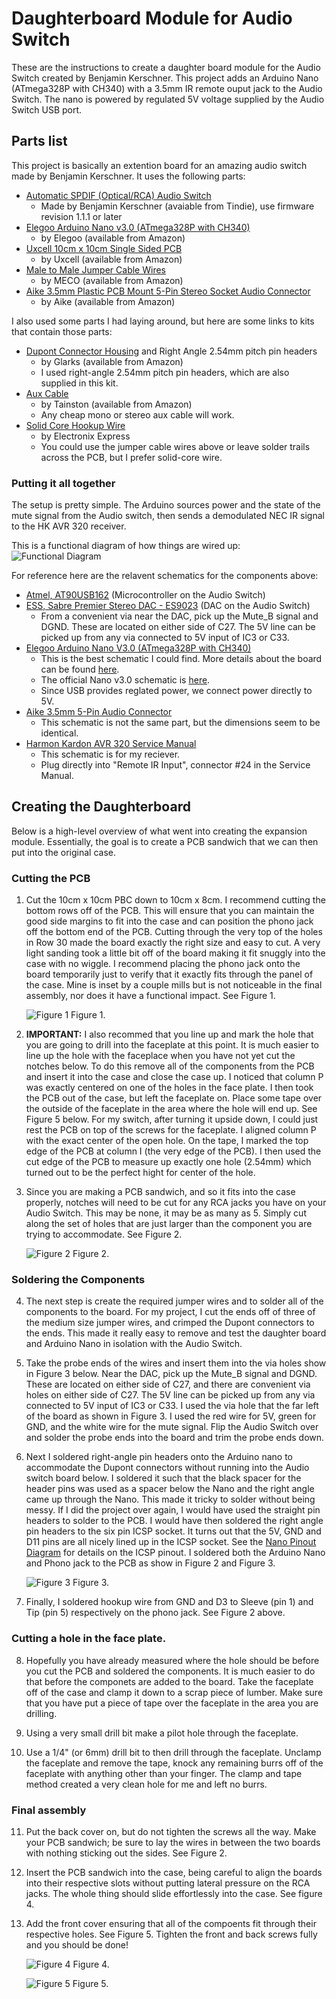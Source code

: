 # Daughterboard Module for Audio Switch

These are the instructions to create a daughter board module for the Audio Switch created by Benjamin Kerschner. This project adds an Arduino Nano (ATmega328P with CH340) with a 3.5mm IR remote ouput jack to the Audio Switch. The nano is powered by regulated 5V voltage supplied by the Audio Switch USB port.

## Parts list
This project is basically an extention board for an amazing audio switch made by Benjamin Kerschner. It uses the following parts:
*  [Automatic SPDIF (Optical/RCA) Audio Switch](https://www.tindie.com/products/Beni_Skate/automatic-spdif-opticalrca-audio-switch)
    - Made by Benjamin Kerschner (avaiable from Tindie), use firmware revision 1.1.1 or later
*  [Elegoo Arduino Nano v3.0 (ATmega328P with CH340)](https://www.amazon.com/gp/product/B071NMBP4S)
    - by Elegoo (available from Amazon)
*  [Uxcell 10cm x 10cm Single Sided PCB](https://www.amazon.com/gp/product/B07DTHTXTZ)
    - by Uxcell (available from Amazon)
*  [Male to Male Jumper Cable Wires](https://www.amazon.com/gp/product/B00ARTWJ44)
    - by MECO (available from Amazon)
*  [Aike 3.5mm Plastic PCB Mount 5-Pin Stereo Socket Audio Connector](https://www.amazon.com/gp/product/B01N5DIZQG)
    - by Aike (available from Amazon)

I also used some parts I had laying around, but here are some links to kits that contain those parts:
*  [Dupont Connector Housing](https://www.amazon.com/gp/product/B01G0I0ZZK) and Right Angle 2.54mm pitch pin headers
    - by Glarks (available from Amazon)
    - I used right-angle 2.54mm pitch pin headers, which are also supplied in this kit.
*  [Aux Cable](https://www.amazon.com/gp/product/B072FFV5Y7)
    - by Tainston (available from Amazon)
    - Any cheap mono or stereo aux cable will work.
*  [Solid Core Hookup Wire](https://www.amazon.com/gp/product/B00B4ZRPEY)
    - by Electronix Express
    - You could use the jumper cable wires above or leave solder trails across the PCB, but I prefer solid-core wire.


### Putting it all together
The setup is pretty simple. The Arduino sources power and the state of the mute signal from the Audio switch, then sends a demodulated NEC IR signal to the HK AVR 320 receiver.

This is a functional diagram of how things are wired up:
![Functional Diagram](diagrams/avr.svg "Functional Diagram")

For reference here are the relavent schematics for the components above:
*  [Atmel, AT90USB162](http://ww1.microchip.com/downloads/en/devicedoc/doc7707.pdf) (Microcontroller on the Audio Switch)
*  [ESS, Sabre Premier Stereo DAC - ES9023](https://datasheetspdf.com/pdf-file/1132651/ESS/ES9023/1) (DAC on the Audio Switch)
    - From a convenient via near the DAC, pick up the Mute_B signal and DGND. These are located on either side of C27. The 5V line can be picked up from any via connected to 5V input of IC3 or C33.
*  [Elegoo Arduino Nano V3.0 (ATmega328P with CH340)](http://actrl.cz/blog/wp-content/uploads/nano_ch340_schematics-rev1.pdf)
    - This is the best schematic I could find. More details about the board can be found [here](http://actrl.cz/blog/index.php/2016/arduino-nano-ch340-schematics-and-details/).
    - The official Nano v3.0 schematic is [here](https://www.arduino.cc/en/uploads/Main/Arduino_Nano-Rev3.2-SCH.pdf).
    - Since USB provides reglated power, we connect power directly to 5V.
*  [Aike 3.5mm 5-Pin Audio Connector](http://www.sparkfun.com/datasheets/Prototyping/Audio-3.5mm.pdf)
    - This schematic is not the same part, but the dimensions seem to be identical.
*  [Harmon Kardon AVR 320 Service Manual](https://www.vintageshifi.com/repertoire-pdf/pdf/telecharge.php?pdf=Harman-Kardon-AVR-320-Service-Manual.pdf)
    - This schematic is for my reciever.
    - Plug directly into "Remote IR Input", connector #24 in the Service Manual.

## Creating the Daughterboard
Below is a high-level overview of what went into creating the expansion module. Essentially, the goal is to create a PCB sandwich that we can then put into the original case.

### Cutting the PCB ###
1.  Cut the 10cm x 10cm PBC down to 10cm x 8cm. I recommend cutting the bottom rows off of the PCB. This will ensure that you can maintain the good side margins to fit into the case and can position the phono jack off the bottom end of the PCB. Cutting through the very top of the holes in Row 30 made the board exactly the right size and easy to cut. A very light sanding took a little bit off of the board making it fit snuggly into the case with no wiggle. I recommend placing the phono jack onto the board temporarily just to verify that it exactly fits through the panel of the case. Mine is inset by a couple mills but is not noticeable in the final assembly, nor does it have a functional impact. See Figure 1.

    ![Figure 1](diagrams/IMG_9891.jpg "Figure 1")
        Figure 1.

2.  **IMPORTANT:** I also recommed that you line up and mark the hole that you are going to drill into the faceplate at this point. It is much easier to line up the hole with the faceplace when you have not yet cut the notches below. To do this remove all of the components from the PCB and insert it into the case and close the case up. I noticed that column P was exactly centered on one of the holes in the face plate. I then took the PCB out of the case, but left the faceplate on. Place some tape over the outside of the faceplate in the area where the hole will end up. See Figure 5 below. For my switch, after turning it upside down, I could just rest the PCB on top of the screws for the faceplate. I aligned column P with the exact center of the open hole. On the tape, I marked the top edge of the PCB at column I (the very edge of the PCB). I then used the cut edge of the PCB to measure up exactly one hole (2.54mm) which turned out to be the perfect hight for center of the hole. 

3.  Since you are making a PCB sandwich, and so it fits into the case properly, notches will need to be cut for any RCA jacks you have on your Audio Switch. This may be none, it may be as many as 5. Simply cut along the set of holes that are just larger than the component you are trying to accommodate. See Figure 2.

    ![Figure 2](diagrams/IMG_9897.jpg "Figure 2")
        Figure 2.

### Soldering the Components ###
4.  The next step is create the required jumper wires and to solder all of the components to the board. For my project, I cut the ends off of three of the medium size jumper wires, and crimped the Dupont connectors to the ends. This made it really easy to remove and test the daughter board and Arduino Nano in isolation with the Audio Switch.

5.  Take the probe ends of the wires and insert them into the via holes show in Figure 3 below. Near the DAC, pick up the Mute_B signal and DGND. These are located on either side of C27, and there are convenient via holes on either side of C27. The 5V line can be picked up from any via connected to 5V input of IC3 or C33. I used the via hole that the far left of the board as shown in Figure 3. I used the red wire for 5V, green for GND, and the white wire for the mute signal. Flip the Audio Switch over and solder the probe ends into the board and trim the probe ends down.

6.  Next I soldered right-angle pin headers onto the Arduino nano to accommodate the Dupont connectors without running into the Audio switch board below. I soldered it such that the black spacer for the header pins was used as a spacer below the Nano and the right angle came up through the Nano. This made it tricky to solder without being messy. If I did the project over again, I would have used the straight pin headers to solder to the PCB. I would have then soldered the right angle pin headers to the six pin ICSP socket. It turns out that the 5V, GND and D11 pins are all nicely lined up in the ICSP socket. See the [Nano Pinout Diagram](https://components101.com/microcontrollers/arduino-nano) for details on the ICSP pinout. I soldered both the Arduino Nano and Phono jack to the PCB as show in Figure 2 and Figure 3.

    ![Figure 3](diagrams/IMG_9893.jpg "Figure 3")
        Figure 3.

7.  Finally, I soldered hookup wire from GND and D3 to Sleeve (pin 1) and Tip (pin 5) respectively on the phono jack. See Figure 2 above.

### Cutting a hole in the face plate. ###
8.  Hopefully you have already measured where the hole should be before you cut the PCB and soldered the components. It is much easier to do that before the componets are added to the board. Take the faceplate off of the case and clamp it down to a scrap piece of lumber. Make sure that you have put a piece of tape over the faceplate in the area you are drilling.

9.  Using a very small drill bit make a pilot hole through the faceplate.

10. Use a 1/4" (or 6mm) drill bit to then drill through the faceplate. Unclamp the faceplate and remove the tape, knock any remaining burrs off of the faceplate with anything other than your finger. The clamp and tape method created a very clean hole for me and left no burrs.

### Final assembly ###
11. Put the back cover on, but do not tighten the screws all the way. Make your PCB sandwich; be sure to lay the wires in between the two boards with nothing sticking out the sides. See Figure 2.

12. Insert the PCB sandwich into the case, being careful to align the boards into their respective slots without putting lateral pressure on the RCA jacks. The whole thing should slide effortlessly into the case. See figure 4.

13. Add the front cover ensuring that all of the compoents fit through their respective holes. See Figure 5. Tighten the front and back screws fully and you should be done!

    ![Figure 4](diagrams/IMG_9894.jpg "Figure 4")
        Figure 4.

    ![Figure 5](diagrams/IMG_9895.jpg "Figure 5")
        Figure 5.
